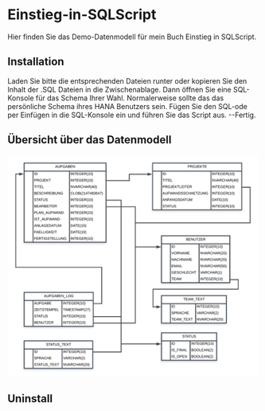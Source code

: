 # Einstieg-in-SQLScript

Hier finden Sie das Demo-Datenmodell für mein Buch Einstieg in SQLScript. 

## Installation
Laden Sie bitte die entsprechenden Dateien runter oder kopieren Sie den Inhalt der .SQL Dateien in die Zwischenablage. Dann öffnen Sie eine SQL-Konsole für das Schema Ihrer Wahl. Normalerweise sollte das das persönliche Schema ihres HANA Benutzers sein. Fügen Sie den SQL-ode per Einfügen in die SQL-Konsole ein und führen Sie das Script aus. --Fertig. 

## Übersicht über das Datenmodell

![Übersicht](https://github.com/captainabap/Einstieg-in-SQLScript/blob/master/A02_Demo_Datenmodell.png)

## Uninstall
